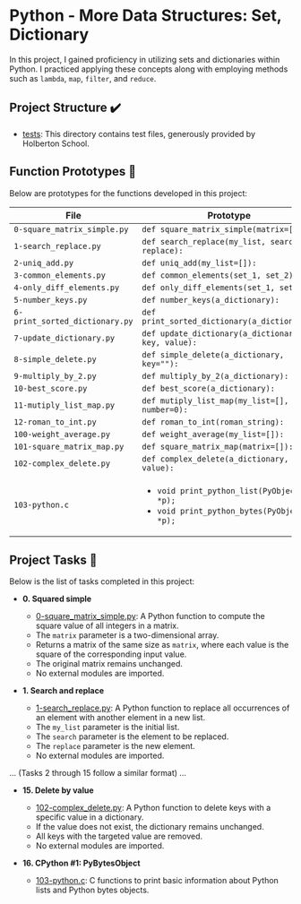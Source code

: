 # Python - More Data Structures: Set, Dictionary

In this project, I gained proficiency in utilizing sets and dictionaries within Python. I practiced applying these concepts along with employing methods such as `lambda`, `map`, `filter`, and `reduce`.

## Project Structure :heavy_check_mark:

* [tests](./tests): This directory contains test files, generously provided by Holberton School.

## Function Prototypes :floppy_disk:

Below are prototypes for the functions developed in this project:

| File                           | Prototype                                                                                                 |
| ------------------------------ | --------------------------------------------------------------------------------------------------------- |
| `0-square_matrix_simple.py`    | `def square_matrix_simple(matrix=[]):`                                                                    |
| `1-search_replace.py`          | `def search_replace(my_list, search, replace):`                                                           |
| `2-uniq_add.py`                | `def uniq_add(my_list=[]):`                                                                               |
| `3-common_elements.py`         | `def common_elements(set_1, set_2):`                                                                      |
| `4-only_diff_elements.py`      | `def only_diff_elements(set_1, set_2):`                                                                   |
| `5-number_keys.py`             | `def number_keys(a_dictionary):`                                                                          |
| `6-print_sorted_dictionary.py` | `def print_sorted_dictionary(a_dictionary):`                                                              |
| `7-update_dictionary.py`       | `def update_dictionary(a_dictionary, key, value):`                                                        |
| `8-simple_delete.py`           | `def simple_delete(a_dictionary, key=""):`                                                                |
| `9-multiply_by_2.py`           | `def multiply_by_2(a_dictionary):`                                                                        |
| `10-best_score.py`             | `def best_score(a_dictionary):`                                                                           |
| `11-mutiply_list_map.py`       | `def mutiply_list_map(my_list=[], number=0):`                                                             |
| `12-roman_to_int.py`           | `def roman_to_int(roman_string):`                                                                         |
| `100-weight_average.py`        | `def weight_average(my_list=[]):`                                                                         |
| `101-square_matrix_map.py`     | `def square_matrix_map(matrix=[]):`                                                                       |
| `102-complex_delete.py`        | `def complex_delete(a_dictionary, value):`                                                                |
| `103-python.c`                 | <ul><li>`void print_python_list(PyObject *p);`</li><li>`void print_python_bytes(PyObject *p);`</li></ul> |

## Project Tasks :page_with_curl:

Below is the list of tasks completed in this project:

* **0. Squared simple**
  * [0-square_matrix_simple.py](./0-square_matrix_simple.py): A Python function to compute
  the square value of all integers in a matrix.
  * The `matrix` parameter is a two-dimensional array.
  * Returns a matrix of the same size as `matrix`, where each value is the square of the corresponding input value.
  * The original matrix remains unchanged.
  * No external modules are imported.

* **1. Search and replace**
  * [1-search_replace.py](./1-search_replace.py): A Python function to replace all occurrences
  of an element with another element in a new list.
  * The `my_list` parameter is the initial list.
  * The `search` parameter is the element to be replaced.
  * The `replace` parameter is the new element.
  * No external modules are imported.

... (Tasks 2 through 15 follow a similar format) ...

* **15. Delete by value**
  * [102-complex_delete.py](./102-complex_delete.py): A Python function to delete keys with
  a specific value in a dictionary.
  * If the value does not exist, the dictionary remains unchanged.
  * All keys with the targeted value are removed.
  * No external modules are imported.

* **16. CPython #1: PyBytesObject**
  * [103-python.c](./103-python.c): C functions to print basic information about
  Python lists and Python bytes objects.

